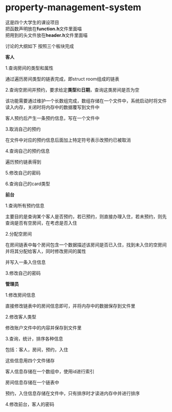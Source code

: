 # property-management-system

这是四个大学生的课设项目  
把函数声明放在**function.h**文件里面喵  
把用到的头文件放在**header.h**文件里面喵  

讨论的大纲如下 按照三个板块完成


**客人**

1.查询房间的类型和属性

  通过遍历房间类型的链表完成，即struct room组成的链表

2.查询空房间并预约，要求给定**类型**和**日期**，查询这类房间是否为空

  该功能需要通过维护一个长数组完成，数组存储在一个文件中，系统启动时将文件读入内存，关闭时将内存中的数据覆写到文件中
  
  客人预约后产生一条预约信息，写在一个文件中

3.取消自己的预约

  在文件中对应的预约信息后面加上特定符号表示改预约已被取消

4.查询自己的预约信息

  遍历预约链表得到

5.修改自己的密码

6.查询自己的card类型


**前台**

1.查询所有预约信息

  主要目的是查询某个客人是否预约，若已预约，则直接办理入住，若未预约，则先查询是否有空房间，在考虑是否入住

2.分配空房间

  在房间链表中每个房间包含一个数据描述该房间是否已入住，找到未入住的空房间并将其分配给客人，同时修改房间的属性

  并写入一条入住信息

3.修改自己的密码

**管理员**

1.修改房间信息

  直接修改链表中的房间信息即可，并将内存中的数据保存到文件里

2.修改客人类型

  修改账户文件中的内容并保存到文件里

3.查询，统计，排序各种信息

  包括：客人，房间，预约，入住

  这些信息用四个文件储存
    
  客人信息存储在一个数组中，使用id进行索引

  房间信息存储在一个链表中

  预约，入住信息存储在文件中，只有排序时才读进内存中并进行排序

4.修改前台，客人的密码
